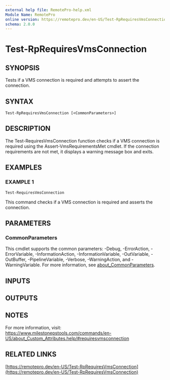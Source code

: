 ```yaml
---
external help file: RemotePro-help.xml
Module Name: RemotePro
online version: https://remotepro.dev/en-US/Test-RpRequiresVmsConnection
schema: 2.0.0
---
```


# Test-RpRequiresVmsConnection

## SYNOPSIS
Tests if a VMS connection is required and attempts to assert the connection.

## SYNTAX

```
Test-RpRequiresVmsConnection [<CommonParameters>]
```

## DESCRIPTION
The Test-RequiresVmsConnection function checks if a VMS connection is
required using the Assert-VmsRequirementsMet cmdlet.
If the connection
requirements are not met, it displays a warning message box and exits.

## EXAMPLES

### EXAMPLE 1
```
Test-RequiresVmsConnection
```

This command checks if a VMS connection is required and asserts the
connection.

## PARAMETERS

### CommonParameters
This cmdlet supports the common parameters: -Debug, -ErrorAction, -ErrorVariable, -InformationAction, -InformationVariable, -OutVariable, -OutBuffer, -PipelineVariable, -Verbose, -WarningAction, and -WarningVariable. For more information, see [about_CommonParameters](http://go.microsoft.com/fwlink/?LinkID=113216).

## INPUTS

## OUTPUTS

## NOTES
For more information, visit:
https://www.milestonepstools.com/commands/en-US/about_Custom_Attributes.help/#requiresvmsconnection

## RELATED LINKS

[https://remotepro.dev/en-US/Test-RpRequiresVmsConnection](https://remotepro.dev/en-US/Test-RpRequiresVmsConnection)

